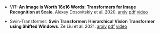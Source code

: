 

- ViT: **An Image is Worth 16x16 Words: Transformers for Image Recognition at  Scale**. Alexey Dosovitskiy et al. 2020. [arxiv](https://arxiv.org/abs/2010.11929) [pdf](pdfs/ViT_Alexey_Dosovitskiy_et_al_2010.11929.pdf) [video](https://b23.tv/W4UdTX6)

- Swin-Transformer: **Swin Transformer: Hierarchical Vision Transformer using Shifted Windows**. Ze Liu et al. 2021. [arxiv](https://arxiv.org/abs/2103.14030) [pdf](pdfs/Swin-Transformer_Ze_Liu_et_al_2103.14030.pdf) [video](https://b23.tv/buruBr8)
